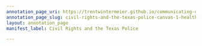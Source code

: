 ```yaml
---
annotation_page_uri: https://trentwintermeier.github.io/communicating-us-latine-activism/annotations/civil-rights-and-the-texas-police-canvas-1-health--education--social-movements.json
annotation_page_slug: civil-rights-and-the-texas-police-canvas-1-health--education--social-movements
layout: annotation_page
manifest_label: Civil Rights and the Texas Police

---
```

